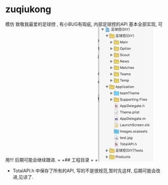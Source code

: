 # zuqiukong
模仿 致敬我最爱的足球控 , 有小BUG有瑕疵, 内部足球控的API 基本全部实现, 可用!!! 后期可能会继续跟进.
+
+## 工程目录
+
+![](https://github.com/AppriaTT/zuqiukong/blob/c25aa67a5458efbd1da390c9349a028945029bdf/%E8%B6%B3%E7%90%83%E6%8E%A7(DIY)/index.png?raw=true)
+  TotalAPI.h 中保存了所有的API, 写的不是很规范,暂时先这样, 后期可能会改进,见谅了.
